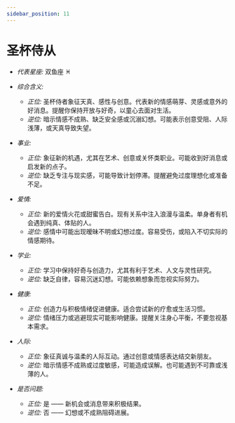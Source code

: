 ```yaml
---
sidebar_position: 11
---
```


# 圣杯侍从

- *代表星座:* 双鱼座 ♓️
- *综合含义:* 
  - *正位:* 圣杯侍者象征天真、感性与创意。代表新的情感萌芽、灵感或意外的好消息。提醒你保持开放与好奇，以童心去面对生活。
  - *逆位:* 暗示情感不成熟、缺乏安全感或沉溺幻想。可能表示创意受阻、人际浅薄，或天真导致失望。
    
- *事业:* 
  - *正位:* 象征新的机遇，尤其在艺术、创意或关怀类职业。可能收到好消息或启发新的点子。
  - *逆位:* 缺乏专注与现实感，可能导致计划停滞。提醒避免过度理想化或准备不足。
    
- *爱情:* 
  - *正位:* 新的爱情火花或甜蜜告白。现有关系中注入浪漫与温柔。单身者有机会遇到纯真、体贴的人。
  - *逆位:* 感情中可能出现暧昧不明或幻想过度。容易受伤，或陷入不切实际的情感期待。
    
- *学业:* 
  - *正位:* 学习中保持好奇与创造力，尤其有利于艺术、人文与灵性研究。
  - *逆位:* 缺乏自律，容易沉迷幻想。可能依赖想象而忽视实际努力。
    
- *健康:* 
  - *正位:* 创造力与积极情绪促进健康。适合尝试新的疗愈或生活习惯。
  - *逆位:* 情绪压力或逃避现实可能影响健康。提醒关注身心平衡，不要忽视基本需求。
    
- *人际:* 
  - *正位:* 象征真诚与温柔的人际互动。通过创意或情感表达结交新朋友。
  - *逆位:* 暗示情感不成熟或过度敏感，可能造成误解。也可能遇到不可靠或浅薄的人。

    
- *是否问题:* 
  - *正位:* 是 —— 新机会或消息带来积极结果。
  - *逆位:* 否 —— 幻想或不成熟阻碍进展。
